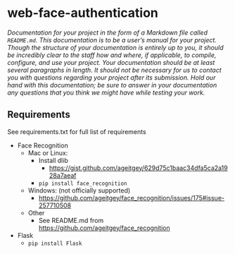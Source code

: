 # web-face-authentication

*Documentation for your project in the form of a Markdown file called `README.md`. This documentation is to be a user’s manual for your project. Though the structure of your documentation is entirely up to you, it should be incredibly clear to the staff how and where, if applicable, to compile, configure, and use your project. Your documentation should be at least several paragraphs in length. It should not be necessary for us to contact you with questions regarding your project after its submission. Hold our hand with this documentation; be sure to answer in your documentation any questions that you think we might have while testing your work.*

## Requirements

See requirements.txt for full list of requirements



* Face Recognition
  * Mac or Linux: 
    * Install dlib
      - https://gist.github.com/ageitgey/629d75c1baac34dfa5ca2a1928a7aeaf
    * `pip install face_recognition`
  * Windows: (not officially supported)
    * https://github.com/ageitgey/face_recognition/issues/175#issue-257710508
  * Other
    * See README.md from https://github.com/ageitgey/face_recognition
* Flask
  * `pip install Flask`

